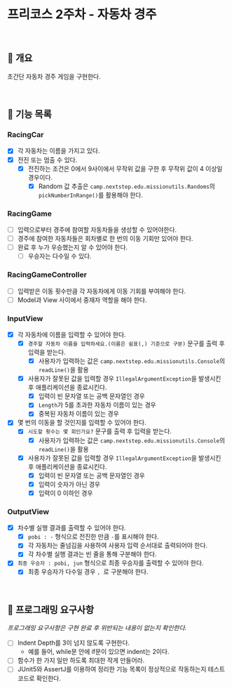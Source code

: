 # 프리코스 2주차 - 자동차 경주

<br>

## 📌 개요

초간단 자동차 경주 게임을 구현한다.

<br>

## 📝 기능 목록

### RacingCar

- [x] 각 자동차는 이름을 가지고 있다.
- [x] 전진 또는 멈출 수 있다.
    - [x] 전진하는 조건은 0에서 9사이에서 무작위 값을 구한 후 무작위 값이 4 이상일 경우이다.
        - [x] Random 값 추출은 `camp.nextstep.edu.missionutils.Randoms`의 `pickNumberInRange()`를 활용해야 한다.

### RacingGame

- [ ] 입력으로부터 경주에 참여할 자동차들을 생성할 수 있어야한다.
- [ ] 경주에 참여한 자동차들은 회차별로 한 번의 이동 기회만 있어야 한다.
- [ ] 완료 후 누가 우승했는지 알 수 있어야 한다.
    - [ ] 우승자는 다수일 수 있다.

### RacingGameController

- [ ] 입력받은 이동 횟수만큼 각 자동차에게 이동 기회를 부여해야 한다.
- [ ] Model과 View 사이에서 중재자 역할을 해야 한다.

### InputView

- [x] 각 자동차에 이름을 입력할 수 있어야 한다.
    - [x] `경주할 자동차 이름을 입력하세요.(이름은 쉼표(,) 기준으로 구분)` 문구를 출력 후 입력을 받는다.
        - [x] 사용자가 입력하는 값은 `camp.nextstep.edu.missionutils.Console`의 `readLine()`을 활용
    - [x] 사용자가 잘못된 값을 입력할 경우 `IllegalArgumentException`을 발생시킨 후 애플리케이션을 종료시킨다.
        - [x] 입력이 빈 문자열 또는 공백 문자열인 경우
        - [x] `Length`가 5를 초과한 자동차 이름이 있는 경우
        - [x] 중복된 자동차 이름이 있는 경우
- [x] 몇 번의 이동을 할 것인지를 입력할 수 있어야 한다.
    - [x] `시도할 횟수는 몇 회인가요?` 문구를 출력 후 입력을 받는다.
        - [x] 사용자가 입력하는 값은 `camp.nextstep.edu.missionutils.Console`의 `readLine()`을 활용
    - [x] 사용자가 잘못된 값을 입력할 경우 `IllegalArgumentException`을 발생시킨 후 애플리케이션을 종료시킨다.
        - [x] 입력이 빈 문자열 또는 공백 문자열인 경우
        - [x] 입력이 숫자가 아닌 경우
        - [x] 입력이 0 이하인 경우

### OutputView

- [x] 차수별 실행 결과를 출력할 수 있어야 한다.
    - [x] `pobi : -` 형식으로 전진한 만큼 `-`를 표시해야 한다.
    - [x] 각 자동차는 줄넘김을 사용하여 사용자 입력 순서대로 출력되어야 한다.
    - [x] 각 차수별 실행 결과는 빈 줄을 통해 구분해야 한다.
- [x] `최종 우승자 : pobi, jun` 형식으로 최종 우승자를 출력할 수 있어야 한다.
    - [x] 최종 우승자가 다수일 경우 `, `로 구분해야 한다.

<br>

## 📝 프로그래밍 요구사항

_프로그래밍 요구사항은 구현 완료 후 위반되는 내용이 없는지 확인한다._

- [ ] Indent Depth를 3이 넘지 않도록 구현한다.
    - 예를 들어, while문 안에 if문이 있으면 indent는 2이다.
- [ ] 함수가 한 가지 일만 하도록 최대한 작게 만들어라.
- [ ] JUnit5와 AssertJ를 이용하여 정리한 기능 목록이 정상적으로 작동하는지 테스트 코드로 확인한다.